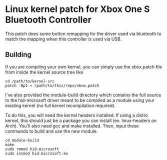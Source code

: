 # Linux kernel patch for Xbox One S Bluetooth Controller

This patch does some button remapping for the driver used via bluetooth to match the mapping when this controller is used via USB.

## Building

If you are compiling your own kernel, you can simply use the xbox.patch file from inside the kernel source tree like

```
cd /path/to/kernel-src
patch -Np1 < /path/to/this/repo/xbox.patch
```

I've also provided the module-build directory which contains the full source to the hid-microsoft driver meant to be compiled as a module using your existing kernel (no full kernel recompilation required).

To do this, you will need the kernel headers installed.  If using a distro kernel, this should just be a package you can install (ex. linux-headers on Arch).  You'll also need gcc and make installed.  Then, input these commands to build and use the new module.

```
cd module-build
make
sudo rmmod hid-microsoft
sudo insmod hid-microsoft.ko
```

